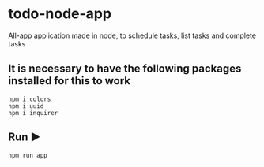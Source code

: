 # todo-node-app
All-app application made in node, to schedule tasks, list tasks and complete tasks

## It is necessary to have the following packages installed for this to work
```
npm i colors
npm i uuid
npm i inquirer
```
## Run ▶️

```
npm run app
```
